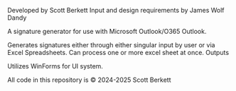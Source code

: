 Developed by Scott Berkett
Input and design requirements by James Wolf Dandy

A signature generator for use with Microsoft Outlook/O365 Outlook.

Generates signatures either through either singular input by user or via Excel Spreadsheets.
Can process one or more excel sheet at once.
Outputs 

Utilizes WinForms for UI system.

All code in this repository is © 2024-2025 Scott Berkett